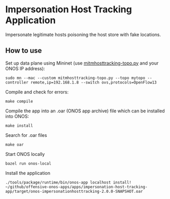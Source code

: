 # Impersonation Host Tracking Application

Impersonate legitimate hosts poisoning the host store with fake locations.


How to use
-----

Set up data plane using Mininet (use [mitmhosttracking-topo.py](https://github.com/edoardottt/offensive-onos-apps/blob/main/mininet/mitmhosttracking-topo.py) and your ONOS IP address):
```console
sudo mn --mac --custom mitmhosttracking-topo.py --topo mytopo --controller remote,ip=192.168.1.8 --switch ovs,protocols=OpenFlow13
```


Compile and check for errors:
```console
make compile
```

Compile the app into an .oar (ONOS app archive) file which can be installed into ONOS:
```console
make install
```

Search for .oar files
```console
make oar
```

Start ONOS locally
```console
bazel run onos-local
```

Install the application
```console
./tools/package/runtime/bin/onos-app localhost install! ~/github/offensive-onos-apps/apps/impersonation-host-tracking-app/target/onos-impersonationhosttracking-2.0.0-SNAPSHOT.oar
```
